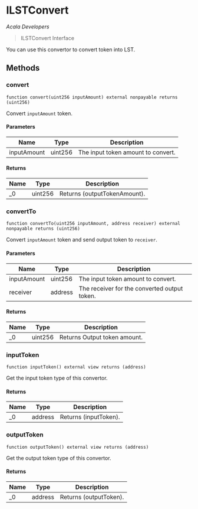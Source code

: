 # ILSTConvert

*Acala Developers*

> ILSTConvert Interface

You can use this convertor to convert token into LST.



## Methods

### convert

```solidity
function convert(uint256 inputAmount) external nonpayable returns (uint256)
```

Convert `inputAmount` token.



#### Parameters

| Name | Type | Description |
|---|---|---|
| inputAmount | uint256 | The input token amount to convert. |

#### Returns

| Name | Type | Description |
|---|---|---|
| _0 | uint256 | Returns (outputTokenAmount). |

### convertTo

```solidity
function convertTo(uint256 inputAmount, address receiver) external nonpayable returns (uint256)
```

Convert `inputAmount` token and send output token to `receiver`.



#### Parameters

| Name | Type | Description |
|---|---|---|
| inputAmount | uint256 | The input token amount to convert. |
| receiver | address | The receiver for the converted output token. |

#### Returns

| Name | Type | Description |
|---|---|---|
| _0 | uint256 | Returns Output token amount. |

### inputToken

```solidity
function inputToken() external view returns (address)
```

Get the input token type of this convertor.




#### Returns

| Name | Type | Description |
|---|---|---|
| _0 | address | Returns (inputToken). |

### outputToken

```solidity
function outputToken() external view returns (address)
```

Get the output token type of this convertor.




#### Returns

| Name | Type | Description |
|---|---|---|
| _0 | address | Returns (outputToken). |




